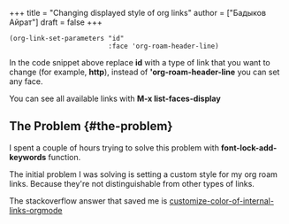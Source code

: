 +++
title = "Changing displayed style of org links"
author = ["Бадыков Айрат"]
draft = false
+++

```elisp
(org-link-set-parameters "id"
                         :face 'org-roam-header-line)
```

In the code snippet above replace **id** with a type of link that you want to change (for example, **http**), instead of **'org-roam-header-line** you can set any face.

You can see all available links with **M-x list-faces-display**


## The Problem {#the-problem}

I spent a couple of hours trying to solve this problem with **font-lock-add-keywords** function.

The initial problem I was solving is setting a custom style for my org roam links. Because they're not distinguishable from other types of links.

The stackoverflow answer that saved me is [customize-color-of-internal-links-orgmode](https://stackoverflow.com/questions/19057881/customize-color-of-internal-links-orgmode)
